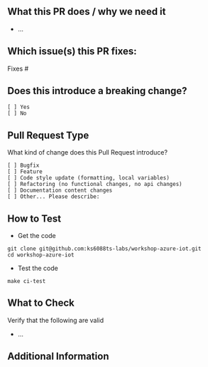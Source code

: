 ## What this PR does / why we need it

<!-- Describe the intention of the changes being proposed. What problem does it solve or functionality does it add? -->

- ...

## Which issue(s) this PR fixes:

<!--
Automatically closes linked issue when PR is merged.
Usage: `Fixes #<issue number>`, or `Fixes (paste link of issue)`.
-->

Fixes #

## Does this introduce a breaking change?

<!-- Mark one with an "x". -->

```
[ ] Yes
[ ] No
```

## Pull Request Type

What kind of change does this Pull Request introduce?

<!-- Please check the one that applies to this PR using "x". -->

```
[ ] Bugfix
[ ] Feature
[ ] Code style update (formatting, local variables)
[ ] Refactoring (no functional changes, no api changes)
[ ] Documentation content changes
[ ] Other... Please describe:
```

## How to Test

- Get the code

```
git clone git@github.com:ks6088ts-labs/workshop-azure-iot.git
cd workshop-azure-iot
```

- Test the code
<!-- Add steps to run the tests suite and/or manually test -->

```
make ci-test
```

## What to Check

Verify that the following are valid

- ...

## Additional Information

<!-- Add any other helpful information that may be needed here. -->
